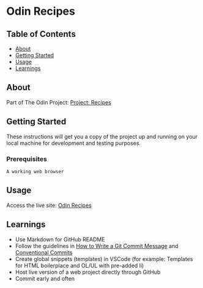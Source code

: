 # Odin Recipes

## Table of Contents

- [About](#about)
- [Getting Started](#getting_started)
- [Usage](#usage)
- [Learnings](#learnings)

## About <a name = "about"></a>

Part of The Odin Project: [Project: Recipes](https://www.theodinproject.com/lessons/foundations-recipes)

## Getting Started <a name = "getting_started"></a>

These instructions will get you a copy of the project up and running on your local machine for development and testing purposes.

### Prerequisites

```
A working web browser
```

## Usage <a name = "usage"></a>

Access the live site: [Odin Recipes](https://javierortegap.github.io/odin-recipes/)

## Learnings <a name = "learnings"></a>

- Use Markdown for GitHub README
- Follow the guidelines in [How to Write a Git Commit Message](https://cbea.ms/git-commit/) and [Conventional Commits](https://www.conventionalcommits.org/en/v1.0.0/)
- Create global snippets (templates) in VSCode (for example: Templates for HTML boilerplace and OL/UL with pre-added li)
- Host live version of a web project directly through GitHub
- Commit early and often
